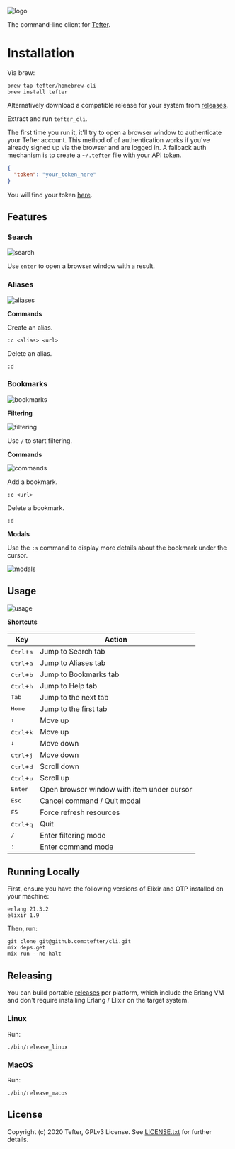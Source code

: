 ![logo](https://i.imgur.com/58c5csa.png)

The command-line client for [Tefter](https://tefter.io).

# Installation

Via brew:

```shell
brew tap tefter/homebrew-cli
brew install tefter
```

Alternatively download a compatible release for your system from [releases](https://github.com/tefter/cli/releases).

Extract and run `tefter_cli`.

The first time you run it, it'll try to open a browser window to authenticate your Tefter account.
This method of of authentication works if you've already signed up via the browser and are logged in.
A fallback auth mechanism is to create a `~/.tefter` file with your API token.

```json
{
  "token": "your_token_here"
}
```

You will find your token [here](https://tefter.io/users/edit).

## Features

### Search

![search](https://i.imgur.com/y6KtJ2g.png)

Use `enter` to open a browser window with a result.

### Aliases

![aliases](https://i.imgur.com/LB6LbHP.png)

**Commands**

Create an alias.

```
:c <alias> <url>
```

Delete an alias.

```
:d
```

### Bookmarks

![bookmarks](https://i.imgur.com/kVvM4kN.png)

**Filtering**

![filtering](https://i.imgur.com/LCWynDP.png)

Use `/` to start filtering.

**Commands**

![commands](https://i.imgur.com/6arscF3.png)

Add a bookmark.

```
:c <url>
```

Delete a bookmark.

```
:d
```

**Modals**

Use the `:s` command to display more details about the bookmark under the cursor.

![modals](https://i.imgur.com/p5YIIza.png)

## Usage

![usage](https://i.imgur.com/dGbncJY.png)

**Shortcuts**

Key|Action
----|------|
<kbd>Ctrl</kbd>+<kbd>s</kbd>|Jump to Search tab
<kbd>Ctrl</kbd>+<kbd>a</kbd>|Jump to Aliases tab
<kbd>Ctrl</kbd>+<kbd>b</kbd>|Jump to Bookmarks tab
<kbd>Ctrl</kbd>+<kbd>h</kbd>|Jump to Help tab
<kbd>Tab</kbd>|Jump to the next tab
<kbd>Home</kbd>|Jump to the first tab
<kbd>↑</kbd>|Move up
<kbd>Ctrl</kbd>+<kbd>k</kbd>|Move up
<kbd>↓</kbd>|Move down
<kbd>Ctrl</kbd>+<kbd>j</kbd>|Move down
<kbd>Ctrl</kbd>+<kbd>d</kbd>|Scroll down
<kbd>Ctrl</kbd>+<kbd>u</kbd>|Scroll up
<kbd>Enter</kbd>| Open browser window with item under cursor
<kbd>Esc</kbd>|Cancel command / Quit modal
<kbd>F5</kbd>|Force refresh resources|
<kbd>Ctrl</kbd>+<kbd>q</kbd>|Quit
<kbd>/</kbd>|Enter filtering mode
<kbd>:</kbd>|Enter command mode

## Running Locally

First, ensure you have the following versions of Elixir and OTP installed on your machine:

```
erlang 21.3.2
elixir 1.9
```

Then, run:

```shell
git clone git@github.com:tefter/cli.git
mix deps.get
mix run --no-halt
```

## Releasing

You can build portable [releases](https://hexdocs.pm/mix/Mix.Tasks.Release.html) per platform,
which include the Erlang VM and don't require installing Erlang / Elixir on the target system.

### Linux

Run:

```shell
./bin/release_linux
```

### MacOS

Run:

```shell
./bin/release_macos
```

## License

Copyright (c) 2020 Tefter, GPLv3 License.
See [LICENSE.txt](https://github.com/tefter/cli/blob/master/LICENSE) for further details.
